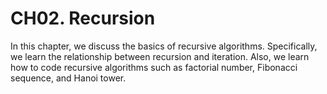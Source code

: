 # CH02. Recursion

In this chapter, we discuss the basics of recursive algorithms. Specifically, we learn the relationship between recursion and iteration. Also, we learn how to code recursive algorithms such as factorial number, Fibonacci sequence, and Hanoi tower. 